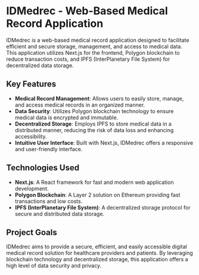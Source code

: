 # IDMedrec - Web-Based Medical Record Application

IDMedrec is a web-based medical record application designed to facilitate efficient and secure storage, management, and access to medical data. This application utilizes Next.js for the frontend, Polygon blockchain to reduce transaction costs, and IPFS (InterPlanetary File System) for decentralized data storage.

## Key Features

- **Medical Record Management**: Allows users to easily store, manage, and access medical records in an organized manner.
- **Data Security**: Utilizes Polygon blockchain technology to ensure medical data is encrypted and immutable.
- **Decentralized Storage**: Employs IPFS to store medical data in a distributed manner, reducing the risk of data loss and enhancing accessibility.
- **Intuitive User Interface**: Built with Next.js, IDMedrec offers a responsive and user-friendly interface.

## Technologies Used

- **Next.js**: A React framework for fast and modern web application development.
- **Polygon Blockchain**: A Layer 2 solution on Ethereum providing fast transactions and low costs.
- **IPFS (InterPlanetary File System)**: A decentralized storage protocol for secure and distributed data storage.

## Project Goals

IDMedrec aims to provide a secure, efficient, and easily accessible digital medical record solution for healthcare providers and patients. By leveraging blockchain technology and decentralized storage, this application offers a high level of data security and privacy.
